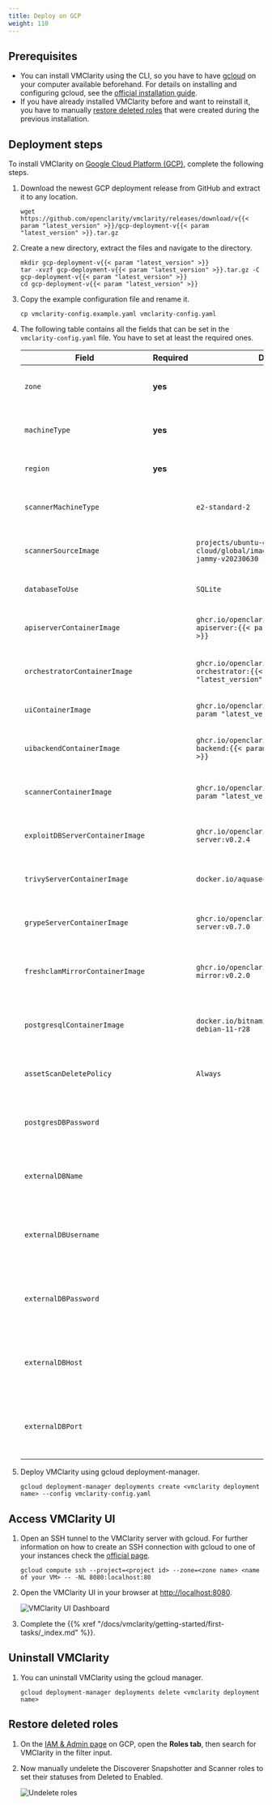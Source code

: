 ```yaml
---
title: Deploy on GCP
weight: 110
---
```


## Prerequisites

* You can install VMClarity using the CLI, so you have to have [gcloud](https://cloud.google.com/sdk/gcloud) on your
computer available beforehand. For details on installing and configuring gcloud, see the [official installation guide](https://cloud.google.com/sdk/docs/install).
* If you have already installed VMClarity before and want to reinstall it, you have to manually [restore deleted roles](#restore-deleted-roles) that were created during the previous installation.

## Deployment steps

To install VMClarity on [Google Cloud Platform (GCP)](https://cloud.google.com), complete the following steps.

1. Download the newest GCP deployment release from GitHub and extract it to any location.

    ```shell
    wget https://github.com/openclarity/vmclarity/releases/download/v{{< param "latest_version" >}}/gcp-deployment-v{{< param "latest_version" >}}.tar.gz
    ```

1. Create a new directory, extract the files and navigate to the directory.

    ```shell
    mkdir gcp-deployment-v{{< param "latest_version" >}}
    tar -xvzf gcp-deployment-v{{< param "latest_version" >}}.tar.gz -C gcp-deployment-v{{< param "latest_version" >}}
    cd gcp-deployment-v{{< param "latest_version" >}}
    ```

1. Copy the example configuration file and rename it.

    ```shell
    cp vmclarity-config.example.yaml vmclarity-config.yaml
    ```

1. The following table contains all the fields that can be set in the `vmclarity-config.yaml` file. You have to set at
   least the required ones.

   | Field                           | Required | Default                                                                     | Description                                                                         |
   |---------------------------------|----------|-----------------------------------------------------------------------------|-------------------------------------------------------------------------------------|
   | `zone`                          | **yes**  |                                                                             | The Zone to locate the VMClarity server.                                            |
   | `machineType`                   | **yes**  |                                                                             | The machine type for the VMClarity server.                                          |
   | `region`                        | **yes**  |                                                                             | The region to locate VMClarity.                                                     |
   | `scannerMachineType`            |          | `e2-standard-2`                                                             | Machine type to use for the Scanner instances.                                      |
   | `scannerSourceImage`            |          | `projects/ubuntu-os-cloud/global/images/ubuntu-2204-jammy-v20230630`        | Source image to use for the Scanner instances.                                      |
   | `databaseToUse`                 |          | `SQLite`                                                                    | The database that VMClarity should use.                                             |
   | `apiserverContainerImage`       |          | `ghcr.io/openclarity/vmclarity-apiserver:{{< param "latest_version" >}}`    | The container image to use for the apiserver.                                       |
   | `orchestratorContainerImage`    |          | `ghcr.io/openclarity/vmclarity-orchestrator:{{< param "latest_version" >}}` | The container image to use for the orchestrator.                                    |
   | `uiContainerImage`              |          | `ghcr.io/openclarity/vmclarity-ui:{{< param "latest_version" >}}`           | The container image to use for the ui.                                              |
   | `uibackendContainerImage`       |          | `ghcr.io/openclarity/vmclarity-ui-backend:{{< param "latest_version" >}}`   | The container image to use for the uibackend.                                       |
   | `scannerContainerImage`         |          | `ghcr.io/openclarity/vmclarity-cli:{{< param "latest_version" >}}`          | The container image to use for the scanner.                                         |
   | `exploitDBServerContainerImage` |          | `ghcr.io/openclarity/exploit-db-server:v0.2.4`                              | The container image to use for the exploit db server.                               |
   | `trivyServerContainerImage`     |          | `docker.io/aquasec/trivy:0.41.0`                                            | The container image to use for the trivy server.                                    |
   | `grypeServerContainerImage`     |          | `ghcr.io/openclarity/grype-server:v0.7.0`                                   | The container image to use for the grype server.                                    |
   | `freshclamMirrorContainerImage` |          | `ghcr.io/openclarity/freshclam-mirror:v0.2.0`                               | The container image to use for the fresh clam mirror server.                        |
   | `postgresqlContainerImage`      |          | `docker.io/bitnami/postgresql:12.14.0-debian-11-r28`                        | The container image to use for the postgresql server.                               |
   | `assetScanDeletePolicy`         |          | `Always`                                                                    | When asset scans should be cleaned up after scanning.                               |
   | `postgresDBPassword`            |          |                                                                             | Postgres DB password. Only required if DatabaseToUse is Postgresql.                 |
   | `externalDBName`                |          |                                                                             | DB to use in the external DB. Only required if DatabaseToUse is External.           |
   | `externalDBUsername`            |          |                                                                             | Username for the external DB. Only required if the DatabaseToUse is External.       |
   | `externalDBPassword`            |          |                                                                             | Password for the external DB. Only required if the DatabaseToUse is External.       |
   | `externalDBHost`                |          |                                                                             | Hostname or IP for the external DB. Only required if the DatabaseToUse is External. |
   | `externalDBPort`                |          |                                                                             | Port for the external DB. Only required if the DatabaseToUse is External.           |

1. Deploy VMClarity using gcloud deployment-manager.

   ```shell
   gcloud deployment-manager deployments create <vmclarity deployment name> --config vmclarity-config.yaml
   ```

## Access VMClarity UI

1. Open an SSH tunnel to the VMClarity server with gcloud. For further information on how to create an SSH connection
   with gcloud to one of your instances check the [official page](https://cloud.google.com/compute/docs/connect/standard-ssh#gcloud).

   ```shell
   gcloud compute ssh --project=<project id> --zone=<zone name> <name of your VM> -- -NL 8080:localhost:80
   ```

1. Open the VMClarity UI in your browser at [http://localhost:8080](http://localhost:8080).

   ![VMClarity UI Dashboard](/img/vmclarity-ui-1.png)

1. Complete the {{% xref "/docs/vmclarity/getting-started/first-tasks/_index.md" %}}.

## Uninstall VMClarity

1. You can uninstall VMClarity using the gcloud manager.

   ```shell
   gcloud deployment-manager deployments delete <vmclarity deployment name>
   ```

## Restore deleted roles

1. On the [IAM & Admin page](https://console.cloud.google.com/iam-admin/roles) on GCP, open the **Roles tab**, then search for VMClarity in the filter input.

1. Now manually undelete the Discoverer Snapshotter and Scanner roles to set their statuses from Deleted to Enabled.

   ![Undelete roles](/img/vmclarity-gcp-undelete-roles.png)
